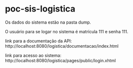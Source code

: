 # poc-sis-logistica

Os dados do sistema estão na pasta dump.

O usuário para se logar no sistema é matrícula 111 e senha 111.

link para a documentação da API: http://localhost:8080/logistica/documentacao/index.html

link para acesso ao sistema: http://localhost:8080/logistica/pages/public/login.xhtml
